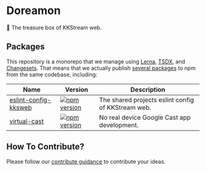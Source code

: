 # Doreamon

🎒 The treasure box of KKStream web.

## Packages

This repository is a monorepo that we manage using [Lerna](https://lerna.js.org), [TSDX](https://tsdx.io/), and [Changesets](https://github.com/atlassian/changesets). That means that we actually publish [several packages](packages) to npm from the same codebase, including:

| Name                                                  | Version                                                                                                                                                     | Description                                        |
| ----------------------------------------------------- | ----------------------------------------------------------------------------------------------------------------------------------------------------------- | -------------------------------------------------- |
| [eslint-config-kksweb](packages/eslint-config-kksweb) | [![npm version](https://img.shields.io/npm/v/@kks-web/eslint-config-kksweb?style=flat-square)](https://www.npmjs.com/package/@kks-web/eslint-config-kksweb) | The shared projects eslint config of KKStream web. |
| [virtual-cast](packages/virtual-cast) | [![npm version](https://img.shields.io/npm/v/@kks-web/virtual-cast?style=flat-square)](https://www.npmjs.com/package/@kks-web/eslint-config-kksweb) | No real device Google Cast app development. |

## How To Contribute?

Please follow our [contribute guidance](CONTRIBUTING.md) to contribute your ideas.
